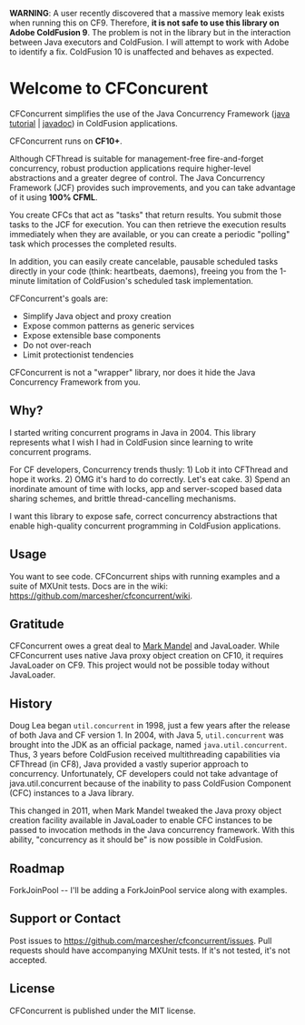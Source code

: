 **WARNING**: A user recently discovered that a massive memory leak exists when running this on CF9. Therefore, **it is not safe to use this library on Adobe ColdFusion 9**. The problem is not in the library but in the interaction between Java executors and ColdFusion. I will attempt to work with Adobe to identify a fix.  ColdFusion 10 is unaffected and behaves as expected.

Welcome to CFConcurent
======================

CFConcurrent simplifies the use of the Java Concurrency Framework
([java tutorial](http://docs.oracle.com/javase/tutorial/essential/concurrency/executors.html) | [javadoc](http://docs.oracle.com/javase/7/docs/api/java/util/concurrent/package-summary.html))
in ColdFusion applications. 

CFConcurrent runs on **CF10+**.


Although CFThread is suitable for management-free fire-and-forget concurrency, robust production applications
require higher-level abstractions and a greater degree of control.
The Java Concurrency Framework (JCF) provides such improvements, and you can take advantage of it using **100% CFML**.

You create CFCs that act as "tasks" that return results.
You submit those tasks to the JCF for execution.
You can then retrieve the execution results immediately when they are available,
or you can create a periodic "polling" task which processes the completed results.

In addition, you can easily create cancelable, pausable scheduled tasks directly in your code (think: heartbeats, daemons),
freeing you from the 1-minute limitation of ColdFusion's scheduled task implementation.

CFConcurrent's goals are:

* Simplify Java object and proxy creation
* Expose common patterns as generic services
* Expose extensible base components
* Do not over-reach
* Limit protectionist tendencies

CFConcurrent is not a "wrapper" library, nor does it hide the Java Concurrency Framework from you.

Why?
----

I started writing concurrent programs in Java in 2004. This library represents what I wish I had in ColdFusion since learning to write concurrent programs.

For CF developers, Concurrency trends thusly: 1) Lob it into CFThread and hope it works. 2) OMG it's hard to do correctly. Let's eat cake. 3) Spend an inordinate amount of time with locks, app and server-scoped based data sharing schemes, and brittle thread-cancelling mechanisms.

I want this library to expose safe, correct concurrency abstractions that enable high-quality concurrent programming in ColdFusion applications.

Usage
--------

You want to see code. CFConcurrent ships with running examples and a suite of MXUnit tests. Docs are in the wiki: https://github.com/marcesher/cfconcurrent/wiki. 


Gratitude
---------

CFConcurrent owes a great deal to [Mark Mandel](http://www.compoundtheory.com/) and JavaLoader. While CFConcurrent uses native Java proxy object creation on CF10, it requires JavaLoader on CF9. This project would not be possible today without JavaLoader.

History
-------

Doug Lea began `util.concurrent` in 1998, just a few years after the release of both Java and CF version 1. In 2004, with Java 5, `util.concurrent` was brought into the JDK as an official package, named `java.util.concurrent`. Thus, 3 years before ColdFusion received multithreading capabilities via CFThread (in CF8), Java provided a vastly superior approach to concurrency. Unfortunately, CF developers could not take advantage of java.util.concurrent because of the inability to pass ColdFusion Component (CFC) instances to a Java library.

This changed in 2011, when Mark Mandel tweaked the Java proxy object creation facility available in JavaLoader to enable CFC instances to be passed to invocation methods in the Java concurrency framework. With this ability, "concurrency as it should be" is now possible in ColdFusion. 

Roadmap
--------

ForkJoinPool -- I'll be adding a ForkJoinPool service along with examples. 


Support or Contact
------------------

Post issues to https://github.com/marcesher/cfconcurrent/issues. 
Pull requests should have accompanying MXUnit tests. If it's not tested, it's not accepted.

License
--------

CFConcurrent is published under the MIT license.
